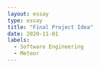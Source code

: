 ```yaml
---
layout: essay
type: essay
title: "Final Project Idea"
date: 2020-11-01
labels:
  - Software Engineering
  - Meteor
---
```


